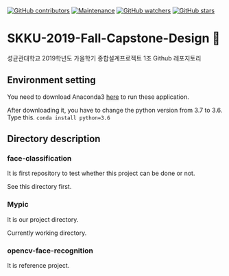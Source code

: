 [![GitHub contributors](https://img.shields.io/github/contributors/BlindedShooter/SKKU-2019-Fall-Capstone-Design.svg)](https://GitHub.com/BlindedShooter/SKKU-2019-Fall-Capstone-Design/graphs/contributors/)
[![Maintenance](https://img.shields.io/badge/Maintained%3F-yes-green.svg)](https://GitHub.com/BlindedShooter/SKKU-2019-Fall-Capstone-Design/graphs/commit-activity)
[![GitHub watchers](https://img.shields.io/github/watchers/BlindedShooter/SKKU-2019-Fall-Capstone-Design.svg?style=social&label=Watch&maxAge=2592000)](https://GitHub.com/BlindedShooter/SKKU-2019-Fall-Capstone-Design/watchers/)
[![GitHub stars](https://img.shields.io/github/stars/BlindedShooter/SKKU-2019-Fall-Capstone-Design.svg?style=social&label=Star&maxAge=2592000)](https://GitHub.com/BlindedShooter/SKKU-2019-Fall-Capstone-Design/stargazers/)



# SKKU-2019-Fall-Capstone-Design :camera_flash:
성균관대학교 2019학년도 가을학기 종합설계프로젝트 1조 Github 레포지토리

## Environment setting

You need to download Anaconda3 [here](https://www.anaconda.com/distribution/) to run these application.

After downloading it, you have to change the python version from 3.7 to 3.6. Type this.
```conda install python=3.6```

## Directory description

### face-classification

It is first repository to test whether this project can be done or not.

See this directory first.

### Mypic

It is our project directory.

Currently working directory.

### opencv-face-recognition

It is reference project.
